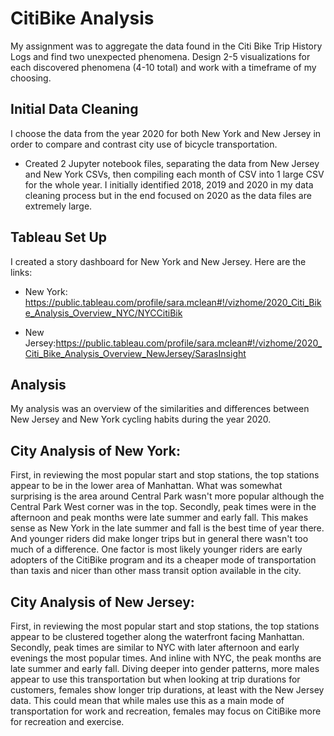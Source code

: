 # CitiBike Analysis
My assignment was to aggregate the data found in the Citi Bike Trip History Logs and find two unexpected phenomena.
Design 2-5 visualizations for each discovered phenomena (4-10 total) and work with a timeframe of my choosing.

## Initial Data Cleaning
I choose the data from the year 2020 for both New York and New Jersey in order to compare and contrast city use of bicycle transportation. 
* Created 2 Jupyter notebook files, separating the data from New Jersey and New York CSVs, then compiling each month of CSV into 1 large CSV for the whole year. I initially identified 2018, 2019 and 2020 in my data cleaning process but in the end focused on 2020 as the data files are extremely large.

## Tableau Set Up
I created a story dashboard for New York and New Jersey. Here are the links:
* New York: https://public.tableau.com/profile/sara.mclean#!/vizhome/2020_Citi_Bike_Analysis_Overview_NYC/NYCCitiBik

* New Jersey:https://public.tableau.com/profile/sara.mclean#!/vizhome/2020_Citi_Bike_Analysis_Overview_NewJersey/SarasInsight


## Analysis
My analysis was an overview of the similarities and differences between New Jersey and New York cycling habits during the year 2020. 

## City Analysis of New York:
First, in reviewing the most popular start and stop stations, the top stations appear to be in the lower area of Manhattan. What was somewhat surprising is the area around Central Park wasn't more popular although the Central Park West corner was in the top.
Secondly, peak times were in the afternoon and peak months were late summer and early fall. This makes sense as New York in the late summer and fall is the best time of year there.
And younger riders did make longer trips but in general there wasn't too much of a difference. One factor is most likely younger riders are early adopters of the CitiBike program and its a cheaper mode of transportation than taxis and nicer than other mass transit option available in the city.

## City Analysis of New Jersey:
First, in reviewing the most popular start and stop stations, the top stations appear to be clustered together along the waterfront facing Manhattan. 
Secondly, peak times are similar to NYC with later afternoon and early evenings the most popular times. And inline with NYC, the peak months are late summer and early fall. 
Diving deeper into gender patterns, more males appear to use this transportation but when looking at trip durations for customers, females show longer trip durations, at least with the New Jersey data. This could mean that while males use this as a main mode of transportation for work and recreation, females may focus on CitiBike more for recreation and exercise.



